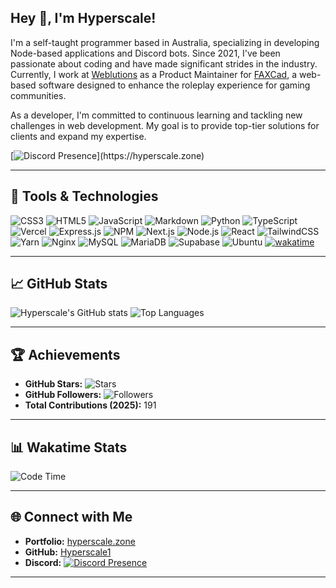 ## Hey 👋, I'm Hyperscale!

I'm a self-taught programmer based in Australia, specializing in developing Node-based applications and Discord bots. Since 2021, I've been passionate about coding and have made significant strides in the industry. Currently, I work at [Weblutions](https://weblutions.com) as a Product Maintainer for [FAXCad](https://weblutions.com/store/faxcad), a web-based software designed to enhance the roleplay experience for gaming communities.

As a developer, I'm committed to continuous learning and tackling new challenges in web development. My goal is to provide top-tier solutions for clients and expand my expertise.

[![Discord Presence](https://lanyard.cnrad.dev/api/906061699562475581?=idleMessage=:Just%Chillin%With%My%Kangaroo!)](https://hyperscale.zone)

---

## 🔧 Tools & Technologies

![CSS3](https://img.shields.io/badge/css3-%231572B6.svg?style=for-the-badge&logo=css3&logoColor=white)
![HTML5](https://img.shields.io/badge/html5-%23E34F26.svg?style=for-the-badge&logo=html5&logoColor=white)
![JavaScript](https://img.shields.io/badge/javascript-%23323330.svg?style=for-the-badge&logo=javascript&logoColor=%23F7DF1E)
![Markdown](https://img.shields.io/badge/markdown-%23000000.svg?style=for-the-badge&logo=markdown&logoColor=white)
![Python](https://img.shields.io/badge/python-3670A0?style=for-the-badge&logo=python&logoColor=ffdd54)
![TypeScript](https://img.shields.io/badge/typescript-%23007ACC.svg?style=for-the-badge&logo=typescript&logoColor=white)
![Vercel](https://img.shields.io/badge/vercel-%23000000.svg?style=for-the-badge&logo=vercel&logoColor=white)
![Express.js](https://img.shields.io/badge/express.js-%23404d59.svg?style=for-the-badge&logo=express&logoColor=%2361DAFB)
![NPM](https://img.shields.io/badge/NPM-%23000000.svg?style=for-the-badge&logo=npm&logoColor=white)
![Next.js](https://img.shields.io/badge/Next-black?style=for-the-badge&logo=next.js&logoColor=white)
![Node.js](https://img.shields.io/badge/node.js-6DA55F?style=for-the-badge&logo=node.js&logoColor=white)
![React](https://img.shields.io/badge/react-%2320232a.svg?style=for-the-badge&logo=react&logoColor=%2361DAFB)
![TailwindCSS](https://img.shields.io/badge/tailwindcss-%2338B2AC.svg?style=for-the-badge&logo=tailwind-css&logoColor=white)
![Yarn](https://img.shields.io/badge/yarn-%232C8EBB.svg?style=for-the-badge&logo=yarn&logoColor=white)
![Nginx](https://img.shields.io/badge/nginx-%23009639.svg?style=for-the-badge&logo=nginx&logoColor=white)
![MySQL](https://img.shields.io/badge/mysql-%2300f.svg?style=for-the-badge&logo=mysql&logoColor=white)
![MariaDB](https://img.shields.io/badge/mariadb-%23316192.svg?style=for-the-badge&logo=mariadb&logoColor=white)
![Supabase](https://img.shields.io/badge/Supabase-3ECF8E?style=for-the-badge&logo=supabase&logoColor=white)
![Ubuntu](https://img.shields.io/badge/Ubuntu-E95420?style=for-the-badge&logo=ubuntu&logoColor=white)
[![wakatime](https://wakatime.com/badge/user/6e098b16-30e8-493e-bf77-598fafbb912d.svg?style=for-the-badge)](https://wakatime.com/@6e098b16-30e8-493e-bf77-598fafbb912d)

---

## 📈 GitHub Stats

![Hyperscale's GitHub stats](https://github-readme-stats.vercel.app/api?username=Hyperscale1&show_icons=true&theme=blue-green)
![Top Languages](https://github-readme-stats.vercel.app/api/top-langs/?username=Hyperscale1&layout=compact&theme=blue-green)

---

## 🏆 Achievements

- **GitHub Stars:** ![Stars](https://img.shields.io/github/stars/Hyperscale1?style=social)
- **GitHub Followers:** ![Followers](https://img.shields.io/github/followers/Hyperscale1?style=social)
- **Total Contributions (2025):** 191

---
## 📊 Wakatime Stats

<!--START_SECTION:waka-->

![Code Time](http://img.shields.io/badge/Code%20Time-981%20hrs%2045%20mins-blue)

<!--END_SECTION:waka-->
---

## 🌐 Connect with Me

- **Portfolio:** [hyperscale.zone](https://hyperscale.zone)
- **GitHub:** [Hyperscale1](https://github.com/Hyperscale1)
- **Discord:** [![Discord Presence](https://lanyard.cnrad.dev/api/906061699562475581)](https://discord.com/users/906061699562475581)

---

